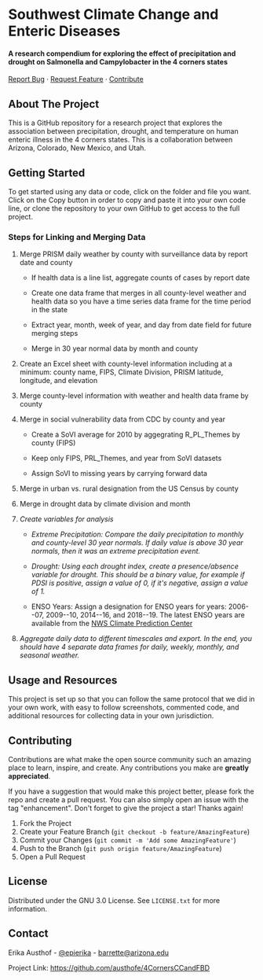 # Southwest Climate Change and Enteric Diseases

#### A research compendium for exploring the effect of precipitation and drought on Salmonella and Campylobacter in the 4 corners states

[Report Bug](https://github.com/austhofe/4CornersCCandFBD/issues) · [Request Feature](https://github.com/austhofe/4CornersCCandFBD/issues) · [Contribute](https://github.com/austhofe/4CornersCCandFBD/pulls)

## About The Project

This is a GitHub repository for a research project that explores the association between precipitation, drought, and temperature on human enteric illness in the 4 corners states. This is a collaboration between Arizona, Colorado, New Mexico, and Utah.

## Getting Started

To get started using any data or code, click on the folder and file you want. Click on the Copy button in order to copy and paste it into your own code line, or clone the repository to your own GitHub to get access to the full project.

### Steps for Linking and Merging Data

1.  Merge PRISM daily weather by county with surveillance data by report date and county

    -   If health data is a line list, aggregate counts of cases by report date

    -   Create one data frame that merges in all county-level weather and health data so you have a time series data frame for the time period in the state

    -   Extract year, month, week of year, and day from date field for future merging steps

    -   Merge in 30 year normal data by month and county

2.  Create an Excel sheet with county-level information including at a minimum: county name, FIPS, Climate Division, PRISM latitude, longitude, and elevation

3.  Merge county-level information with weather and health data frame by county

4.  Merge in social vulnerability data from CDC by county and year

    -   Create a SoVI average for 2010 by aggegrating R_PL_Themes by county (FIPS)

    -   Keep only FIPS, PRL_Themes, and year from SoVI datasets

    -   Assign SoVI to missing years by carrying forward data

5.  Merge in urban vs. rural designation from the US Census by county

6.  Merge in drought data by climate division and month

7.  *Create variables for analysis*

    -   *Extreme Precipitation: Compare the daily precipitation to monthly and county-level 30 year normals. If daily value is above 30 year normals, then it was an extreme precipitation event.*

    -   *Drought: Using each drought index, create a presence/absence variable for drought. This should be a binary value, for example if PDSI is positive, assign a value of 0, if it's negative, assign a value of 1.*

    -   ENSO Years: Assign a designation for ENSO years for years: 2006--07, 2009--10, 2014--16, and 2018--19. The latest ENSO years are available from the [NWS Climate Prediction Center](https://origin.cpc.ncep.noaa.gov/products/analysis_monitoring/ensostuff/ONI_v5.php)

8.  *Aggregate daily data to different timescales and export. In the end, you should have 4 separate data frames for daily, weekly, monthly, and seasonal weather.*

## Usage and Resources

This project is set up so that you can follow the same protocol that we did in your own work, with easy to follow screenshots, commented code, and additional resources for collecting data in your own jurisdiction.

## Contributing

Contributions are what make the open source community such an amazing place to learn, inspire, and create. Any contributions you make are **greatly appreciated**.

If you have a suggestion that would make this project better, please fork the repo and create a pull request. You can also simply open an issue with the tag "enhancement". Don't forget to give the project a star! Thanks again!

1.  Fork the Project
2.  Create your Feature Branch (`git checkout -b feature/AmazingFeature`)
3.  Commit your Changes (`git commit -m 'Add some AmazingFeature'`)
4.  Push to the Branch (`git push origin feature/AmazingFeature`)
5.  Open a Pull Request

## License

Distributed under the GNU 3.0 License. See `LICENSE.txt` for more information.

## Contact

Erika Austhof - [\@epierika](https://twitter.com/epierika) - [barrette\@arizona.edu](mailto:barrette@arizona.edu)

Project Link: <https://github.com/austhofe/4CornersCCandFBD>
